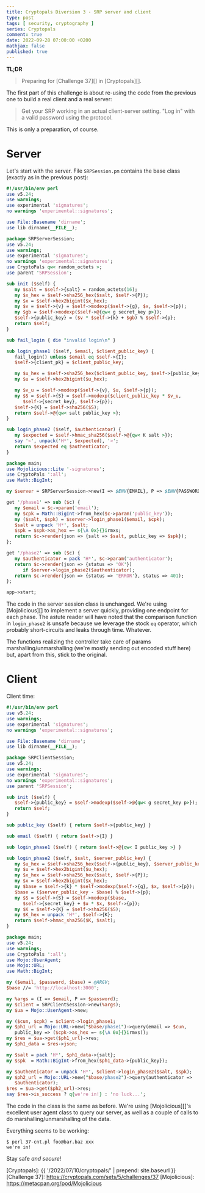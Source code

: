 ```yaml
---
title: Cryptopals Diversion 3 - SRP server and client
type: post
tags: [ security, cryptography ]
series: Cryptopals
comment: true
date: 2022-09-28 07:00:00 +0200
mathjax: false
published: true
---
```


**TL;DR**

> Preparing for [Challenge 37][] in [Cryptopals][].

The first part of this challenge is about re-using the code from the
previous one to build a real client and a real server:

> Get your SRP working in an actual client-server setting. "Log in" with
> a valid password using the protocol. 

This is only a preparation, of course.

# Server

Let's start with the server. File `SRPSession.pm` contains the base
class (exactly as in the previous post):

```perl
#!/usr/bin/env perl
use v5.24;
use warnings;
use experimental 'signatures';
no warnings 'experimental::signatures';

use File::Basename 'dirname';
use lib dirname(__FILE__);

package SRPServerSession;
use v5.24;
use warnings;
use experimental 'signatures';
no warnings 'experimental::signatures';
use CryptoPals qw< random_octets >;
use parent 'SRPSession';

sub init ($self) {
   my $salt = $self->{salt} = random_octets(16);
   my $x_hex = $self->sha256_hex($salt, $self->{P});
   my $x = $self->hex2bigint($x_hex);
   my $v = $self->{v} = $self->modexp($self->{g}, $x, $self->{p});
   my $gb = $self->modexp($self->@{qw< g secret_key p>});
   $self->{public_key} = ($v * $self->{k} + $gb) % $self->{p};
   return $self;
}

sub fail_login { die "invalid login\n" }

sub login_phase1 ($self, $email, $client_public_key) {
   fail_login() unless $email eq $self->{I};
   $self->{client_pk} = $client_public_key;

   my $u_hex = $self->sha256_hex($client_public_key, $self->{public_key});
   my $u = $self->hex2bigint($u_hex);

   my $v_u = $self->modexp($self->{v}, $u, $self->{p});
   my $S = $self->{S} = $self->modexp($client_public_key * $v_u,
      $self->{secret_key}, $self->{p});
   $self->{K} = $self->sha256($S);
   return $self->@{qw< salt public_key >};
}

sub login_phase2 ($self, $authenticator) {
   my $expected = $self->hmac_sha256($self->@{qw< K salt >});
   say '<', unpack('H*', $expected), '>';
   return $expected eq $authenticator;
}

package main;
use Mojolicious::Lite '-signatures';
use CryptoPals ':all';
use Math::BigInt;

my $server = SRPServerSession->new(I => $ENV{EMAIL}, P => $ENV{PASSWORD});

get '/phase1' => sub ($c) {
   my $email = $c->param('email');
   my $cpk = Math::BigInt->from_hex($c->param('public_key'));
   my ($salt, $spk) = $server->login_phase1($email, $cpk);
   $salt = unpack 'H*', $salt;
   $spk = $spk->as_hex =~ s{\A 0x}{}irmxs;
   return $c->render(json => {salt => $salt, public_key => $spk});
};

get '/phase2' => sub ($c) {
   my $authenticator = pack 'H*', $c->param('authenticator');
   return $c->render(json => {status => 'OK'})
      if $server->login_phase2($authenticator);
   return $c->render(json => {status => 'ERROR'}, status => 401);
};

app->start;
```

The code in the server session class is unchanged. We're using
[Mojolicious][] to implement a server quickly, providing one endpoint
for each phase. The astute reader will have noted that the comparison
function in `login_phase2` is unsafe because we leverage the stock `eq`
operator, which probably short-circuits and leaks through time.
Whatever.

The functions realizing the controller take care of params
marshalling/unmarshalling (we're mostly sending out encoded stuff here)
but, apart from this, stick to the original.


# Client

Client time:

```perl
#!/usr/bin/env perl
use v5.24;
use warnings;
use experimental 'signatures';
no warnings 'experimental::signatures';

use File::Basename 'dirname';
use lib dirname(__FILE__);

package SRPClientSession;
use v5.24;
use warnings;
use experimental 'signatures';
no warnings 'experimental::signatures';
use parent 'SRPSession';

sub init ($self) {
   $self->{public_key} = $self->modexp($self->@{qw< g secret_key p>});
   return $self;
}

sub public_key ($self) { return $self->{public_key} }

sub email ($self) { return $self->{I} }

sub login_phase1 ($self) { return $self->@{qw< I public_key >} }

sub login_phase2 ($self, $salt, $server_public_key) {
   my $u_hex = $self->sha256_hex($self->{public_key}, $server_public_key);
   my $u = $self->hex2bigint($u_hex);
   my $x_hex = $self->sha256_hex($salt, $self->{P});
   my $x = $self->hex2bigint($x_hex);
   my $base = $self->{k} * $self->modexp($self->{g}, $x, $self->{p});
   $base = ($server_public_key - $base) % $self->{p};
   my $S = $self->{S} = $self->modexp($base,
      $self->{secret_key} + $u * $x, $self->{p});
   my $K = $self->{K} = $self->sha256($S);
   my $K_hex = unpack 'H*', $self->{K};
   return $self->hmac_sha256($K, $salt);
}

package main;
use v5.24;
use warnings;
use CryptoPals ':all';
use Mojo::UserAgent;
use Mojo::URL;
use Math::BigInt;

my ($email, $password, $base) = @ARGV;
$base //= 'http://localhost:3000';

my %args = (I => $email, P => $password);
my $client = SRPClientSession->new(%args);
my $ua = Mojo::UserAgent->new;

my ($cun, $cpk) = $client->login_phase1;
my $ph1_url = Mojo::URL->new("$base/phase1")->query(email => $cun,
   public_key => ($cpk->as_hex =~ s{\A 0x}{}irmxs));
my $res = $ua->get($ph1_url)->res;
my $ph1_data = $res->json;

my $salt = pack 'H*', $ph1_data->{salt};
my $spk  = Math::BigInt->from_hex($ph1_data->{public_key});

my $authenticator = unpack 'H*', $client->login_phase2($salt, $spk);
my $ph2_url = Mojo::URL->new("$base/phase2")->query(authenticator =>
   $authenticator);
$res = $ua->get($ph2_url)->res;
say $res->is_success ? q{we're in!} : 'no luck...';
```

The code in the class is the same as before. We're using
[Mojolicious][]'s excellent user agent class to query our server, as
well as a couple of calls to do marshalling/unmarshalling of the data.

Everything seems to be working:

```
$ perl 37-cnt.pl foo@bar.baz xxx
we're in!
```


Stay safe *and secure*!

[Perl]: https://www.perl.org/
[Cryptopals]: {{ '/2022/07/10/cryptopals/' | prepend: site.baseurl }}
[Challenge 37]: https://cryptopals.com/sets/5/challenges/37
[Mojolicious]: https://metacpan.org/pod/Mojolicious
